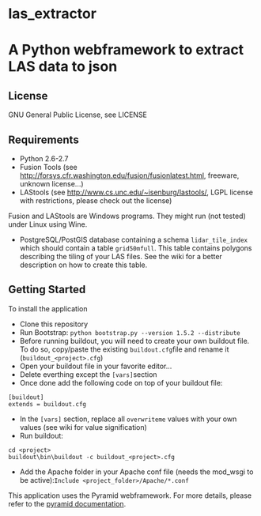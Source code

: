 las_extractor
=============
A Python webframework to extract LAS data to json
=============

License
---------------

GNU General Public License, see LICENSE


Requirements
---------------

* Python 2.6-2.7
* Fusion Tools (see http://forsys.cfr.washington.edu/fusion/fusionlatest.html, freeware, unknown license...)
* LAStools (see http://www.cs.unc.edu/~isenburg/lastools/, LGPL license with restrictions, please check out the license)

Fusion and LAStools are Windows programs. They might run (not tested) under Linux using Wine.

* PostgreSQL/PostGIS database containing a schema `lidar_tile_index` which should contain a table `grid50mfull`. This table contains polygons describing the tiling of your LAS files. See the wiki for a better description on how to create this table.

Getting Started
---------------

To install the application
* Clone this repository
* Run Bootstrap: `python bootstrap.py --version 1.5.2 --distribute`
* Before running buildout, you will need to create your own buildout file. To do so, copy/paste the existing `buildout.cfg`file and rename it (`buildout_<project>.cfg`)
* Open your buildout file in your favorite editor...
* Delete everthing except the `[vars]`section
* Once done add the following code on top of your buildout file:
```
[buildout]
extends = buildout.cfg
```
* In the `[vars]` section, replace all `overwriteme` values with your own values (see wiki for value signification)
* Run buildout: 
```
cd <project>
buildout\bin\buildout -c buildout_<project>.cfg
```
* Add the Apache folder in your Apache conf file (needs the mod_wsgi to be active):`Include <project_folder>/Apache/*.conf`

This application uses the Pyramid webframework. For more details, please refer to the <a href="http://docs.pylonsproject.org/projects/pyramid" target=_blank>pyramid documentation</a>.

